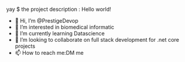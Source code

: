 yay
$ the project description : Hello world!


- 👋 Hi, I’m @PrestigeDevop
- 👀 I’m interested in biomedical informatic
- 🌱 I’m currently learning Datascience   
- 💞️ I’m looking to collaborate on full stack development for .net core projects
- 📫 How to reach me:DM me

<!---
PrestigeDevop/PrestigeDevop is a ✨ special ✨ repository because its `README.md` (this file) appears on your GitHub profile.
You can click the Preview link to take a look at your changes.
--->
